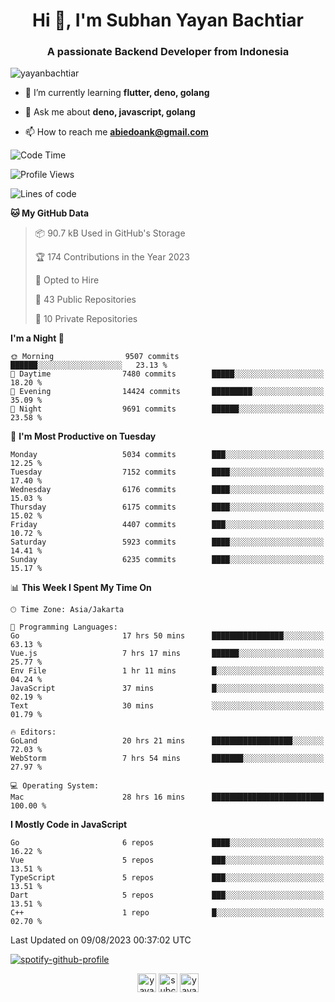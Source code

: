 <h1 align="center">Hi 👋, I'm Subhan Yayan Bachtiar</h1>
<h3 align="center">A passionate Backend Developer from Indonesia</h3>

<p align="left"> <img src="https://komarev.com/ghpvc/?username=yayanbachtiar" alt="yayanbachtiar" /> </p>

- 🌱 I’m currently learning **flutter, deno, golang**

- 💬 Ask me about **deno, javascript, golang**

- 📫 How to reach me **abiedoank@gmail.com**

<!--START_SECTION:waka-->
![Code Time](http://img.shields.io/badge/Code%20Time-5%2C703%20hrs%2016%20mins-blue)

![Profile Views](http://img.shields.io/badge/Profile%20Views-0-blue)

![Lines of code](https://img.shields.io/badge/From%20Hello%20World%20I%27ve%20Written-44.8%20million%20lines%20of%20code-blue)

**🐱 My GitHub Data** 

> 📦 90.7 kB Used in GitHub's Storage 
 > 
> 🏆 174 Contributions in the Year 2023
 > 
> 💼 Opted to Hire
 > 
> 📜 43 Public Repositories 
 > 
> 🔑 10 Private Repositories 
 > 
**I'm a Night 🦉** 

```text
🌞 Morning                9507 commits        ██████░░░░░░░░░░░░░░░░░░░   23.13 % 
🌆 Daytime                7480 commits        █████░░░░░░░░░░░░░░░░░░░░   18.20 % 
🌃 Evening                14424 commits       █████████░░░░░░░░░░░░░░░░   35.09 % 
🌙 Night                  9691 commits        ██████░░░░░░░░░░░░░░░░░░░   23.58 % 
```
📅 **I'm Most Productive on Tuesday** 

```text
Monday                   5034 commits        ███░░░░░░░░░░░░░░░░░░░░░░   12.25 % 
Tuesday                  7152 commits        ████░░░░░░░░░░░░░░░░░░░░░   17.40 % 
Wednesday                6176 commits        ████░░░░░░░░░░░░░░░░░░░░░   15.03 % 
Thursday                 6175 commits        ████░░░░░░░░░░░░░░░░░░░░░   15.02 % 
Friday                   4407 commits        ███░░░░░░░░░░░░░░░░░░░░░░   10.72 % 
Saturday                 5923 commits        ████░░░░░░░░░░░░░░░░░░░░░   14.41 % 
Sunday                   6235 commits        ████░░░░░░░░░░░░░░░░░░░░░   15.17 % 
```


📊 **This Week I Spent My Time On** 

```text
🕑︎ Time Zone: Asia/Jakarta

💬 Programming Languages: 
Go                       17 hrs 50 mins      ████████████████░░░░░░░░░   63.13 % 
Vue.js                   7 hrs 17 mins       ██████░░░░░░░░░░░░░░░░░░░   25.77 % 
Env File                 1 hr 11 mins        █░░░░░░░░░░░░░░░░░░░░░░░░   04.24 % 
JavaScript               37 mins             █░░░░░░░░░░░░░░░░░░░░░░░░   02.19 % 
Text                     30 mins             ░░░░░░░░░░░░░░░░░░░░░░░░░   01.79 % 

🔥 Editors: 
GoLand                   20 hrs 21 mins      ██████████████████░░░░░░░   72.03 % 
WebStorm                 7 hrs 54 mins       ███████░░░░░░░░░░░░░░░░░░   27.97 % 

💻 Operating System: 
Mac                      28 hrs 16 mins      █████████████████████████   100.00 % 
```

**I Mostly Code in JavaScript** 

```text
Go                       6 repos             ████░░░░░░░░░░░░░░░░░░░░░   16.22 % 
Vue                      5 repos             ███░░░░░░░░░░░░░░░░░░░░░░   13.51 % 
TypeScript               5 repos             ███░░░░░░░░░░░░░░░░░░░░░░   13.51 % 
Dart                     5 repos             ███░░░░░░░░░░░░░░░░░░░░░░   13.51 % 
C++                      1 repo              █░░░░░░░░░░░░░░░░░░░░░░░░   02.70 % 
```




 Last Updated on 09/08/2023 00:37:02 UTC
<!--END_SECTION:waka-->

[![spotify-github-profile](https://spotify-github-profile.vercel.app/api/view?uid=31qtu2k4v3mbxp7clcmm6imuqq6e&cover_image=true&theme=default&show_offline=false&bar_color=53b14f&bar_color_cover=true)](https://github.com/kittinan/spotify-github-profile)


<p align="center">
<a href="https://dev.to/yayanbachtiar" target="blank"><img align="center" src="https://cdn.jsdelivr.net/npm/simple-icons@3.0.1/icons/dev-dot-to.svg" alt="yayanbachtiar" height="30" width="30" /></a>
<a href="https://linkedin.com/in/subchanyayanbachtiar" target="blank"><img align="center" src="https://cdn.jsdelivr.net/npm/simple-icons@3.0.1/icons/linkedin.svg" alt="subchanyayanbachtiar" height="30" width="30" /></a>
<a href="https://codesandbox.com/yayanbachtiar" target="blank"><img align="center" src="https://cdn.jsdelivr.net/npm/simple-icons@3.0.1/icons/codesandbox.svg" alt="yayanbachtiar" height="30" width="30" /></a>
</p>
